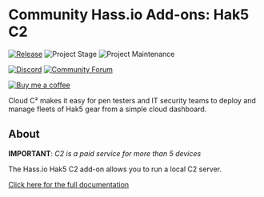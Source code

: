 # Community Hass.io Add-ons: Hak5 C2

[![Release][release-shield]][release] ![Project Stage][project-stage-shield] ![Project Maintenance][maintenance-shield]

[![Discord][discord-shield]][discord] [![Community Forum][forum-shield]][forum]

[![Buy me a coffee][buymeacoffee-shield]][buymeacoffee]

Cloud C² makes it easy for pen testers and IT security teams to deploy and manage fleets of Hak5 gear from a simple cloud dashboard.

## About

**IMPORTANT**: _C2 is a paid service for more than 5 devices_

The Hass.io Hak5 C2 add-on allows you to run a local C2 server.

[Click here for the full documentation][docs]

[buymeacoffee-shield]: https://www.buymeacoffee.com/assets/img/guidelines/download-assets-sm-2.svg
[buymeacoffee]: https://www.buymeacoffee.com/UzEsqIw
[discord-shield]: https://img.shields.io/discord/478094546522079232.svg
[discord]: https://discord.me/hassioaddons
[docs]: https://github.com/troykelly/hassio-addons-hak5c2/blob/master/README.md
[forum-shield]: https://img.shields.io/badge/community-forum-brightgreen.svg
[forum]: https://community.home-assistant.io/c/hass-io
[maintenance-shield]: https://img.shields.io/maintenance/yes/2019.svg
[project-stage-shield]: https://img.shields.io/badge/project%20stage-experimental-yellow.svg
[release-shield]: https://img.shields.io/badge/version-v0.0.1-blue.svg
[release]: https://github.com/troykelly/hassio-addon-unimus/tree/v0.0.1
